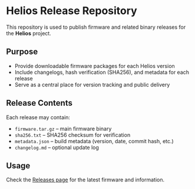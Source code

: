 # Helios Release Repository

This repository is used to publish firmware and related binary releases for the **Helios** project.

## Purpose

- Provide downloadable firmware packages for each Helios version
- Include changelogs, hash verification (SHA256), and metadata for each release
- Serve as a central place for version tracking and public delivery

## Release Contents

Each release may contain:
- `firmware.tar.gz` – main firmware binary
- `sha256.txt` – SHA256 checksum for verification
- `metadata.json` – build metadata (version, date, commit hash, etc.)
- `changelog.md` – optional update log

## Usage

Check the [Releases page](https://github.com/issa-jay/Helios/releases) for the latest firmware and information.
